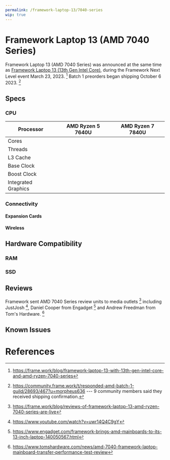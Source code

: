 ```yaml
---
permalink: /framework-laptop-13/7040-series
wip: true
---
```

# Framework Laptop 13 (AMD 7040 Series)
Framework Laptop 13 (AMD 7040 Series) was announced at the same time as [Framework Laptop 13 (13th Gen Intel Core)](/framework-laptop-13/13th-gen), during the Framework Next Level event March 23, 2023. [^1] Batch 1 preorders began shipping October 6 2023. [^2]

## Specs
### CPU

| Processor           | AMD Ryzen 5 7640U | AMD Ryzen 7 7840U |
| ------------------- | ----------------- | ----------------- |
| Cores               |                   |                   |
| Threads             |                   |                   |                        
| L3 Cache            |                   |                   |
| Base Clock          |                   |                   |
| Boost Clock         |                   |                   |
| Integrated Graphics |                   |                   |

### Connectivity
#### Expansion Cards
#### Wireless
## Hardware Compatibility
### RAM
### SSD
## Reviews
Framework sent AMD 7040 Series review units to media outlets [^3] including JustJosh [^4], Daniel Cooper from Engadget [^5] and Andrew Freedman from Tom's Hardware. [^6]
## Known Issues

# References
[^1]: <https://frame.work/blog/framework-laptop-13-with-13th-gen-intel-core-and-amd-ryzen-7040-series>
[^2]: <https://community.frame.work/t/responded-amd-batch-1-guild/28693/467?u=morpheus636> --- 9 community members said they received shipping confirmation.
[^3]: <https://frame.work/blog/reviews-of-framework-laptop-13-amd-ryzen-7040-series-are-live>
[^4]: <https://www.youtube.com/watch?v=uwr14Q4C9gY>
[^5]: <https://www.engadget.com/framework-brings-amd-mainboards-to-its-13-inch-laptop-140050567.html>
[^6]: <https://www.tomshardware.com/news/amd-7040-framework-laptop-mainboard-transfer-performance-test-review>